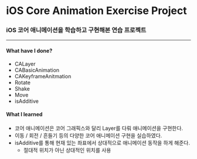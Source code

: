 # iOS Core Animation Exercise Project

### iOS 코어 애니메이션을 학습하고 구현해본 연습 프로젝트

***

#### What have I done?

- CALayer
- CABasicAnimation
- CAKeyframeAnitmation
- Rotate
- Shake
- Move
- isAdditive

#### What I learned

- 코어 애니메이션은 코어 그래픽스와 달리 Layer를 다뤄 애니메이션을 구현한다.
- 이동 / 회전 / 흔들기 등의 다양한 코어 애니메이션 구현을 실습하였다.
- isAdditive를 통해 현재 있는 좌표에서 상대적으로 애니메이션 동작을 하게 해준다.
  - 절대적 위치가 아닌 상대적인 위치를 사용
